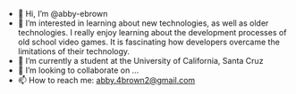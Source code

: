 - 👋 Hi, I’m @abby-ebrown
- 👀 I’m interested in learning about new technologies, as well as older technologies. I really enjoy learning about the development processes of old school
     video games. It is fascinating how developers overcame the limitations of their technology.
- 🌱 I’m currently a student at the University of California, Santa Cruz
- 💞️ I’m looking to collaborate on ...
- 📫 How to reach me: abby.4brown2@gmail.com

<!---
abby-ebrown/abby-ebrown is a ✨ special ✨ repository because its `README.md` (this file) appears on your GitHub profile.
You can click the Preview link to take a look at your changes.
--->
